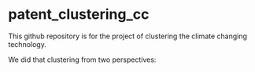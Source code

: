 # patent_clustering_cc

This github repository is for the project of clustering the climate changing technology.

We did that clustering from two perspectives:
